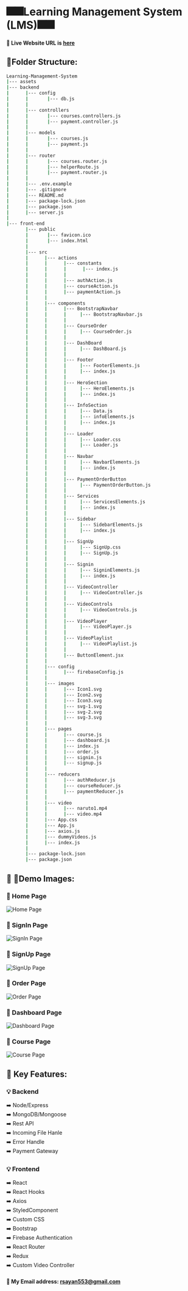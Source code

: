# :fireworks::fireworks:Learning Management System (LMS):fireworks::fireworks:
#### :runner: Live Website URL is [here](https://learning-management-service7.web.app/)

## :open_file_folder:Folder Structure:
```bash
Learning-Management-System
|--- assets
|--- backend
|      |--- config
|      |       |--- db.js
|      |
|      |--- controllers
|      |       |--- courses.controllers.js
|      |       |--- payment.controller.js
|      |     
|      |--- models
|      |       |--- courses.js
|      |       |--- payment.js
|      |
|      |--- router
|      |       |--- courses.router.js
|      |       |--- helperRoute.js
|      |       |--- payment.router.js
|      |       
|      |--- .env.example
|      |--- .gitignore
|      |--- README.md
|      |--- package-lock.json
|      |--- package.json
|      |--- server.js
|
|--- front-end
       |--- public
       |       |--- favicon.ico
       |       |--- index.html
       |  
       |--- src
       |      |--- actions
       |      |      |--- constants
       |      |      |      |--- index.js
       |      |      | 
       |      |      |--- authAction.js
       |      |      |--- courseAction.js
       |      |      |--- paymentAction.js
       |      |
       |      |--- components
       |      |      |--- BootstrapNavbar
       |      |      |     |--- BootstrapNavbar.js
       |      |      | 
       |      |      |--- CourseOrder
       |      |      |     |--- CourseOrder.js
       |      |      |
       |      |      |--- DashBoard
       |      |      |     |--- DashBoard.js
       |      |      |
       |      |      |--- Footer
       |      |      |     |--- FooterElements.js
       |      |      |     |--- index.js
       |      |      |
       |      |      |--- HeroSection
       |      |      |     |--- HeroElements.js
       |      |      |     |--- index.js
       |      |      |
       |      |      |--- InfoSection
       |      |      |     |--- Data.js
       |      |      |     |--- infoElements.js
       |      |      |     |--- index.js
       |      |      |
       |      |      |--- Loader
       |      |      |     |--- Loader.css
       |      |      |     |--- Loader.js
       |      |      |
       |      |      |--- Navbar
       |      |      |     |--- NavbarElements.js
       |      |      |     |--- index.js
       |      |      |
       |      |      |--- PaymentOrderButton
       |      |      |     |--- PaymentOrderButton.js
       |      |      |
       |      |      |--- Services
       |      |      |     |--- ServicesElements.js
       |      |      |     |--- index.js
       |      |      |
       |      |      |--- Sidebar
       |      |      |     |--- SidebarElements.js
       |      |      |     |--- index.js
       |      |      |
       |      |      |--- SignUp
       |      |      |     |--- SignUp.css
       |      |      |     |--- SignUp.js
       |      |      |
       |      |      |--- Signin
       |      |      |     |--- SigninElements.js
       |      |      |     |--- index.js
       |      |      |
       |      |      |--- VideoController
       |      |      |     |--- VideoController.js
       |      |      |
       |      |      |--- VideoControls
       |      |      |     |--- VideoControls.js
       |      |      |
       |      |      |--- VideoPlayer
       |      |      |     |--- VideoPlayer.js
       |      |      |
       |      |      |--- VideoPlaylist
       |      |      |     |--- VideoPlaylist.js
       |      |      |
       |      |      |--- ButtonElement.jsx
       |      |
       |      |--- config
       |      |      |--- firebaseConfig.js
       |      |   
       |      |--- images
       |      |      |--- Icon1.svg
       |      |      |--- Icon2.svg
       |      |      |--- Icon3.svg
       |      |      |--- svg-1.svg
       |      |      |--- svg-2.svg
       |      |      |--- svg-3.svg
       |      |   
       |      |--- pages
       |      |      |--- course.js
       |      |      |--- dashboard.js
       |      |      |--- index.js
       |      |      |--- order.js
       |      |      |--- signin.js
       |      |      |--- signup.js
       |      |
       |      |--- reducers
       |      |      |--- authReducer.js
       |      |      |--- courseReducer.js
       |      |      |--- paymentReducer.js
       |      |
       |      |--- video
       |      |      |--- naruto1.mp4
       |      |      |--- video.mp4
       |      |--- App.css
       |      |--- App.js
       |      |--- axios.js
       |      |--- dummyVideos.js
       |      |--- index.js
       |
       |--- package-lock.json
       |--- package.json
```

## :sparkler: :sparkler:Demo Images:
### :camera_flash: Home Page
![Home Page](https://github.com/Sayan-Roy-729/Learning-Management-System/blob/master/assets/demo/home.png)
### :camera_flash: SignIn Page
![SignIn Page](https://github.com/Sayan-Roy-729/Learning-Management-System/blob/master/assets/demo/signin.png)
### :camera_flash: SignUp Page
![SignUp Page](https://github.com/Sayan-Roy-729/Learning-Management-System/blob/master/assets/demo/image-6.png)
### :camera_flash: Order Page
![Order Page](https://github.com/Sayan-Roy-729/Learning-Management-System/blob/master/assets/demo/order.png)
### :camera_flash: Dashboard Page
![Dashboard Page](https://github.com/Sayan-Roy-729/Learning-Management-System/blob/master/assets/demo/dashboard.png)
### :camera_flash: Course Page
![Course Page](https://github.com/Sayan-Roy-729/Learning-Management-System/blob/master/assets/demo/course.png)


## :key: Key Features:
### :bulb: Backend
:arrow_right: Node/Express</br>
:arrow_right: MongoDB/Mongoose </br>
:arrow_right: Rest API</br>
:arrow_right: Incoming File Hanle</br>
:arrow_right: Error Handle</br>
:arrow_right: Payment Gateway</br>

### :bulb: Frontend
:arrow_right: React</br>
:arrow_right: React Hooks</br>
:arrow_right: Axios</br>
:arrow_right: StyledComponent</br>
:arrow_right: Custom CSS</br>
:arrow_right: Bootstrap</br>
:arrow_right: Firebase Authentication</br>
:arrow_right: React Router</br>
:arrow_right: Redux</br>
:arrow_right: Custom Video Controller</br>


#### :e-mail: My Email address: rsayan553@gmail.com
